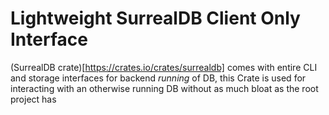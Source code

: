 # Lightweight SurrealDB Client Only Interface

(SurrealDB crate)[https://crates.io/crates/surrealdb] comes with entire CLI and storage interfaces for backend *running* of DB, this Crate is used for interacting with an otherwise running DB without as much bloat as the root project has